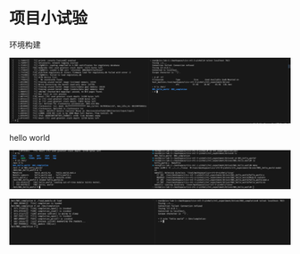 # 项目小试验 


环境构建

![](./assets/homework-lab-env-1.png)


hello world

![](./assets/homework-lab-hello-world-1.png)


![](assets/homework-lab-completion-1.png)
